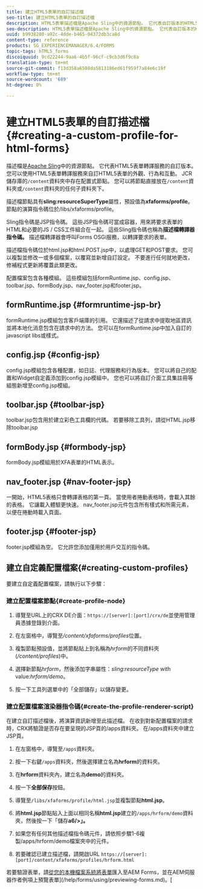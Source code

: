 ```yaml
---
title: 建立HTML5表單的自訂描述檔
seo-title: 建立HTML5表單的自訂描述檔
description: HTML5表單描述檔是Apache Sling中的資源節點。 它代表自訂版本的HTML5 Forms Render服務。
seo-description: HTML5表單描述檔是Apache Sling中的資源節點。 它代表自訂版本的HTML5 Forms Render服務。
uuid: b9938280-a92c-4dde-b465-04372db3ca8d
content-type: reference
products: SG_EXPERIENCEMANAGER/6.4/FORMS
topic-tags: hTML5_forms
discoiquuid: 9cd22244-9aa6-4b5f-96cf-c9cb3d6f9c8a
translation-type: tm+mt
source-git-commit: f13d358a6508da5813186ed61f959f7a84e6c19f
workflow-type: tm+mt
source-wordcount: '689'
ht-degree: 0%

---
```



# 建立HTML5表單的自訂描述檔{#creating-a-custom-profile-for-html-forms}

描述檔是[Apache Sling](https://sling.apache.org/)中的資源節點。 它代表HTML5表單轉譯服務的自訂版本。 您可以使用HTML5表單轉譯服務來自訂HTML5表單的外觀、行為和互動。 JCR儲存庫的`/content`資料夾中存在配置式節點。 您可以將節點直接放在`/content`資料夾或`/content`資料夾的任何子資料夾下。

描述檔節點具有&#x200B;**sling:resourceSuperType**&#x200B;屬性，預設值為&#x200B;**xfaforms/profile**。 節點的演算指令碼位於/libs/xfaforms/profile。

Sling指令碼是JSP指令碼。 這些JSP指令碼可當成容器，用來將要求表單的HTML和必要的JS / CSS工件組合在一起。 這些Sling指令碼也稱為&#x200B;**描述檔轉譯器指令碼。** 描述檔轉譯器會呼叫Forms OSGi服務，以轉譯要求的表單。

描述檔指令碼位於html.jsp和html.POST.jsp中，以處理GET和POST要求。 您可以複製並修改一或多個檔案，以覆寫並新增自訂設定。 不要進行任何就地更改，修補程式更新將覆蓋此類更改。

配置檔案包含各種模組。 這些模組包括formRuntime.jsp、config.jsp、toolbar.jsp、formBody.jsp、nav_footer.jsp和footer.jsp。

## formRuntime.jsp {#formruntime-jsp-br}

formRuntime.jsp模組包含客戶端庫的引用。 它還描述了從請求中提取地區資訊並將本地化消息包含在請求中的方法。 您可以在formRuntime.jsp中加入自訂的javascript libs或樣式。

## config.jsp {#config-jsp}

config.jsp模組包含各種配置，如日誌、代理服務和行為版本。 您可以將自己的配置和Widget自定義添加到config.jsp模組中。 您也可以將自訂介面工具集註冊等組態新增至config.jsp模組。

## toolbar.jsp {#toolbar-jsp}

toolbar.jsp包含用於建立彩色工具欄的代碼。 若要移除工具列，請從HTML.jsp移除toolbar.jsp

## formBody.jsp {#formbody-jsp}

formBody.jsp模組用於XFA表單的HTML表示。

## nav_footer.jsp {#nav-footer-jsp}

一開始，HTML5表格只會轉譯表格的第一頁。 當使用者捲動表格時，會載入其餘的表格。 它讓載入體驗更快速。 nav_footer.jsp元件包含所有樣式和所需元素，以便在捲動時載入頁面。

## footer.jsp {#footer-jsp}

footer.jsp模組為空。 它允許您添加僅用於用戶交互的指令碼。

## 建立自定義配置檔案{#creating-custom-profiles}

要建立自定義配置檔案，請執行以下步驟：

### 建立配置檔案節點{#create-profile-node}

1. 導覽至URL上的CRX DE介面：`https://[server]:[port]/crx/de`並使用管理員憑據登錄到介面。

1. 在左窗格中，導覽至&#x200B;*/content/xfaforms/profiles*&#x200B;位置。

1. 複製節點預設值，並將節點貼上到名稱為&#x200B;*hrform*&#x200B;的不同資料夾(*/content/profiles*)中。

1. 選擇新節點&#x200B;*hrform*，然後添加字串屬性：*sling:resourceType* with value:*hrform/demo*。

1. 按一下工具列選單中的「全部儲存」以儲存變更。

### 建立配置檔案渲染器指令碼{#create-the-profile-renderer-script}

在建立自訂描述檔後，將演算資訊新增至此描述檔。 在收到對新配置檔案的請求時，CRX將驗證是否存在要呈現的JSP頁的/apps資料夾。 在/apps資料夾中建立JSP頁。

1. 在左窗格中，導覽至`/apps`資料夾。
1. 按一下右鍵`/apps`資料夾，然後選擇建立名為&#x200B;**hrform**&#x200B;的資料夾。
1. 在&#x200B;**hrform**&#x200B;資料夾內，建立名為&#x200B;**demo**&#x200B;的資料夾。
1. 按一下&#x200B;**全部保存**&#x200B;按鈕。
1. 導覽至`/libs/xfaforms/profile/html.jsp`並複製節點&#x200B;**html.jsp**。
1. 將&#x200B;**html.jsp**&#x200B;節點貼入上面以相同名稱&#x200B;**html.jsp**&#x200B;建立的`/apps/hrform/demo`資料夾，然後按一下「儲存&#x200B;**a6/>」。**
1. 如果您有任何其他描述檔指令碼元件，請依照步驟1-6複製/apps/hrform/demo檔案夾中的元件。

1. 若要確認已建立描述檔，請開啟URL `https://[server]:[port]/content/xfaforms/profiles/hrform.html`

若要驗證表單，請[從您的本機檔案系統將表單](/help/forms/using/get-xdp-pdf-documents-aem.md)匯入至AEM Forms，並在AEM伺服器作者例項上預覽表單](/help/forms/using/previewing-forms.md)。[
